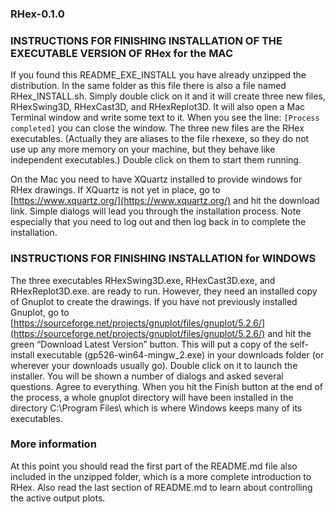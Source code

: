 ### RHex-0.1.0

### INSTRUCTIONS FOR FINISHING INSTALLATION OF THE EXECUTABLE VERSION OF RHex for the MAC

If you found this README\_EXE\_INSTALL you have already unzipped the distribution.  In the same folder as this file there is also a file named RHex_INSTALL.sh.  Simply double click on it and it will create three new files, RHexSwing3D, RHexCast3D, and RHexReplot3D.  It will also open a Mac Terminal window and write some text to it.  When you see the line: `[Process completed]` you can close the window.  The three new files are the RHex executables. (Actually they are  aliases to the file rhexexe, so they do not use up any more memory on your machine, but they behave like independent executables.) Double click on them to start them running.

On the Mac you need to have XQuartz installed to provide windows for RHex drawings. If XQuartz is not yet in place, go to [https://www.xquartz.org/](https://www.xquartz.org/) and hit the download link. Simple dialogs will lead you through the installation process.  Note especially that you need to log out and then log back in to complete the installation.

### INSTRUCTIONS FOR FINISHING INSTALLATION for WINDOWS

The three executables RHexSwing3D.exe, RHexCast3D.exe, and RHexReplot3D.exe. are ready to run.  However, they need an installed copy of Gnuplot to create the drawings.  If you have not previously installed Gnuplot, go to [https://sourceforge.net/projects/gnuplot/files/gnuplot/5.2.6/](https://sourceforge.net/projects/gnuplot/files/gnuplot/5.2.6/) and hit the green “Download Latest Version” button. This will put a copy of the self-install executable (gp526-win64-mingw_2.exe) in your downloads folder (or wherever your downloads usually go).  Double click on it to launch the installer.  You will be shown a number of dialogs and asked several questions.  Agree to everything.  When you hit the Finish button at the end of the process, a whole gnuplot directory will have been installed in the directory C:\Program Files\ which is where Windows keeps many of its executables.



### More information

At this point you should read the first part of the README.md file also included in the unzipped folder, which is a more complete introduction to RHex. Also read the last section of README.md to learn about controlling the active output plots.
